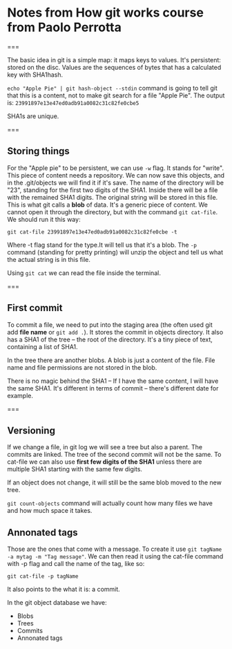 # Notes from How git works course from Paolo Perrotta

===

The basic idea in git is a simple map: it maps keys to values. It's persistent: stored on the disc. Values are the sequences of bytes that has a calculated key with SHA1hash. 

`echo "Apple Pie" | git hash-object --stdin` command is going to tell git that this is a content, not to make git search for a file "Apple Pie". The output is: `23991897e13e47ed0adb91a0082c31c82fe0cbe5`

SHA1s are unique.

===

## Storing things

For the "Apple pie" to be persistent, we can use `-w` flag. It stands for "write". This piece of content needs a repository.
We can now save this objects, and in the .git/objects we will find it if it's save. The name of the directory will be "23", standing for the first two digits of the SHA1. Inside there will be a file with the remained SHA1 digits. The original string will be stored in this file. This is what git calls a **blob** of data. It's a generic piece of content. We cannot open it through the directory, but with the command `git cat-file`. We should run it this way:

```
git cat-file 23991897e13e47ed0adb91a0082c31c82fe0cbe -t
```

Where -t flag stand for the type.It will tell us that it's a blob. The `-p` command (standing for pretty printing) will unzip the object and tell us what the actual string is in this file. 

Using `git cat` we can read the file inside the terminal.

===
## First commit
To commit a file, we need to put into the staging area (the often used git add __file name__ or `git add .`). It stores the commit in objects directory. It also has a SHA1 of the tree – the root of the directory. It's a tiny piece of text, containing a list of SHA1.

In the tree there are another blobs. A blob is just a content of the file. File name and file permissions are not stored in the blob. 

There is no magic behind the SHA1 – If I have the same content, I will have the same SHA1. It's different in terms of commit – there's different date for example.

===
## Versioning
If we change a file, in git log we will see a tree but also a parent. The commits are linked. The tree of the second commit will not be the same. To cat-file we can also use **first few digits of the SHA1** unless there are multiple SHA1 starting with the same few digits.

If an object does not change, it will still be the same blob moved to the new tree. 

`git count-objects` command will actually count how many files we have and how much space it takes.

## Annonated tags
Those are the ones that come with a message. To create it use `git tagName -a mytag -m "Tag message"`. We can then read it using the cat-file command with -p flag and call the name of the tag, like so:

```
git cat-file -p tagName
```

It also points to the what it is: a commit.

In the git object database we have:
+ Blobs
+ Trees
+ Commits
+ Annonated tags